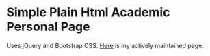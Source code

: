 # Simple Plain Html Academic Personal Page

Uses jQuery and Bootstrap CSS.
[Here](https://junweiliang.github.io/) is my actively maintained page.
